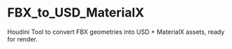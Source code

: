 # FBX_to_USD_MaterialX
Houdini Tool to convert FBX geometries into USD + MaterialX assets, ready for render.
